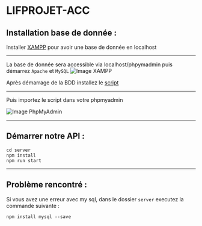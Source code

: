 # LIFPROJET-ACC

## Installation base de donnée :
Installer [XAMPP](https://www.apachefriends.org/fr/index.html) pour avoir une base de donnée en localhost

---

La base de donnée sera accessible via localhost/phpymadmin puis démarrez ``Apache`` et ``MySQL``
![Image XAMPP](https://cdn.discordapp.com/attachments/715537719287087117/959807860987011152/unknown.png)

Après démarrage de la BDD installez le [script](https://github.com/Anh-Kiet-VO/LIFPROJET-ACC/blob/master/lifprojet.sql)

---

Puis importez le script dans votre phpmyadmin 

![Image PhpMyAdmin](https://i.imgur.com/M7Jqave.jpg)

---
## Démarrer notre API :
```
cd server
npm install
npm run start
```

---

## Problème rencontré :
Si vous avez une erreur avec my sql, dans le dossier ``server`` executez  la commande suivante :
```
npm install mysql --save
```
